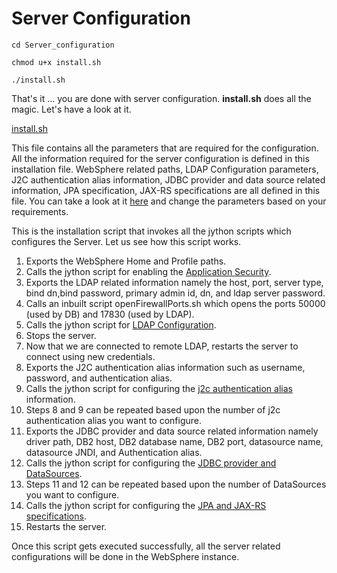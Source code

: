 # Server Configuration

`cd Server_configuration`

`chmod u+x install.sh`

`./install.sh`

That's it ... you are done with server configuration. **install.sh** does all the magic. Let's have a look at it.
 
[install.sh](https://github.com/ibm-cloud-architecture/refarch-jee-customerorder/blob/was90-dev/Automation/Server_Configuration/install.sh)

This file contains all the parameters that are required for the configuration. All the information required for the server configuration is defined in this installation file. WebSphere related paths, LDAP Configuration parameters, J2C authentication alias information, JDBC provider and data source related information, JPA specification, JAX-RS specifications are all defined in this file. You can take a look at it [here](https://github.com/ibm-cloud-architecture/refarch-jee-customerorder/blob/was90-dev/Automation/Server_Configuration/install.sh) and change the parameters based on your requirements.

This is the installation script that invokes all the jython scripts which configures the Server. Let us see how this script works.

1.	Exports the WebSphere Home and Profile paths. 
2.	Calls the jython script for enabling the [Application Security](https://github.com/ibm-cloud-architecture/refarch-jee-customerorder/blob/was90-dev/Automation/Server_Configuration/AppSecurity.jy).
3.	Exports the LDAP related information namely the host, port, server type, bind dn,bind password, primary admin id, dn, and ldap server password.
4.	Calls an inbuilt script openFirewallPorts.sh which opens the ports 50000 (used by DB) and 17830 (used by LDAP).
5.	Calls the jython script for [LDAP Configuration](https://github.com/ibm-cloud-architecture/refarch-jee-customerorder/blob/was90-dev/Automation/Server_Configuration/LDAPConfig.jy).
6.	Stops the server.
7.	Now that we are connected to remote LDAP, restarts the server to connect using new credentials.
8.	Exports the J2C authentication alias information such as username, password, and authentication alias.
9.	Calls the jython script for configuring the [j2c authentication alias](https://github.com/ibm-cloud-architecture/refarch-jee-customerorder/blob/was90-dev/Automation/Server_Configuration/j2cauth.jy) information.
10.	Steps 8 and 9 can be repeated based upon the number of j2c authentication alias you want to configure.
11.	Exports the JDBC provider and data source related information namely driver path, DB2 host, DB2 database name, DB2 port, datasource name, datasource JNDI, and Authentication alias.
12.	Calls the jython script for configuring the [JDBC provider and DataSources](https://github.com/ibm-cloud-architecture/refarch-jee-customerorder/blob/was90-dev/Automation/Server_Configuration/DataSource.jy).
13.	Steps 11 and 12 can be repeated based upon the number of DataSources you want to configure.
14.	Calls the jython script for configuring the [JPA and JAX-RS specifications](https://github.com/ibm-cloud-architecture/refarch-jee-customerorder/blob/was90-dev/Automation/Server_Configuration/specs.jy).
15.	Restarts the server.

Once this script gets executed successfully, all the server related configurations will be done in the WebSphere instance.

